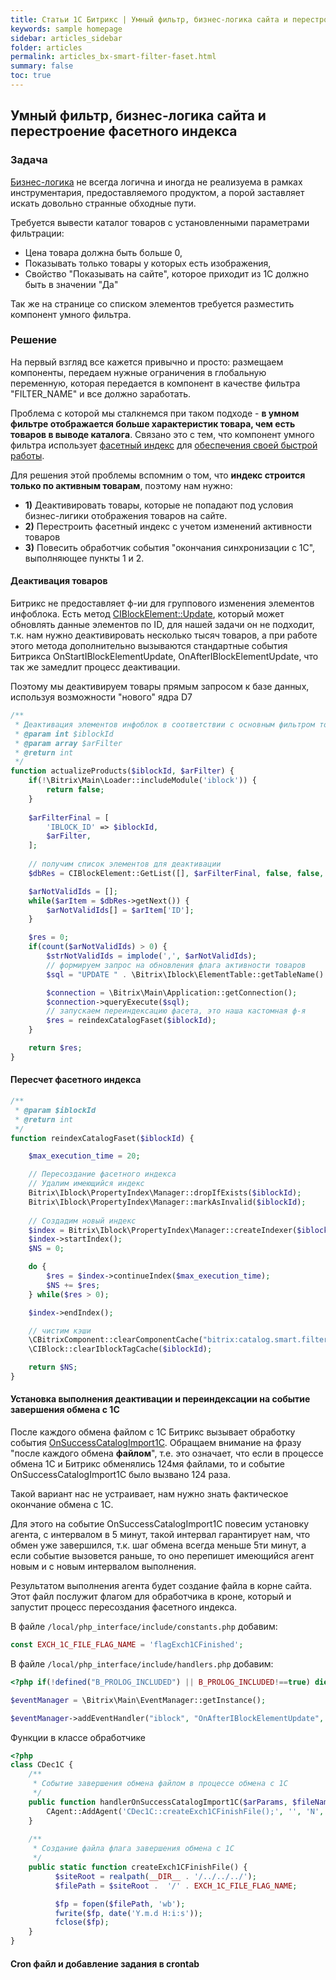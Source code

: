 ```yaml
---
title: Статьи 1С Битрикс | Умный фильтр, бизнес-логика сайта и перестроение фасетного индекса
keywords: sample homepage
sidebar: articles_sidebar
folder: articles
permalink: articles_bx-smart-filter-faset.html
summary: false
toc: true
---
```


## Умный фильтр, бизнес-логика сайта и перестроение фасетного индекса

### Задача

[Бизнес-логика](https://ru.wikipedia.org/wiki/%D0%91%D0%B8%D0%B7%D0%BD%D0%B5%D1%81-%D0%BB%D0%BE%D0%B3%D0%B8%D0%BA%D0%B0) не всегда логична 
и иногда не реализуема в рамках инструментария, предоставляемого продуктом, а порой заставляет искать довольно странные обходные пути.

Требуется вывести каталог товаров с установленными параметрами фильтрации:
  * Цена товара должна быть больше 0,
  * Показывать только товары у которых есть изображения,
  * Свойство "Показывать на сайте", которое приходит из 1С должно быть в значении "Да"
  
Так же на странице со списком элементов требуется разместить компонент умного фильтра.

### Решение

На первый взгляд все кажется привычно и просто: размещаем компоненты, передаем нужные ограничения в глобальную переменную, 
которая передается в компонент в качестве фильтра "FILTER_NAME" и все должно заработать.

Проблема с которой мы сталкнемся при таком подходе - **в умном фильтре отображается больше характеристик товара, чем есть товаров 
в выводе каталога**. Связано это с тем, что компонент умного фильтра использует [фасетный индекс](https://dev.1c-bitrix.ru/learning/course/?COURSE_ID=42&LESSON_ID=5364)
для [обеспечения своей быстрой работы](https://dev.1c-bitrix.ru/learning/course/?COURSE_ID=43&LESSON_ID=6923).

Для решения этой проблемы вспомним о том, что **индекс строится только по активным товарам**, поэтому нам нужно:
  * **1)** Деактивировать товары, которые не попадают под условия бизнес-лигики отображения товаров на сайте.
  * **2)** Перестроить фасетный индекс с учетом изменений активности товаров
  * **3)** Повесить обработчик события "окончания синхронизации с 1С", выполняющее пункты 1 и 2.
  
#### Деактивация товаров

Битрикс не предоставляет ф-ии для группового изменения элементов инфоблока. Есть метод [CIBlockElement::Update](https://dev.1c-bitrix.ru/api_help/iblock/classes/ciblockelement/update.php), который может обновлять данные элементов по ID, для нашей задачи он не подходит, т.к. нам нужно деактивировать несколько тысяч товаров, а при работе этого метода дополнительно вызываются стандартные события Битрикса OnStartIBlockElementUpdate, OnAfterIBlockElementUpdate, что так же замедлит процесс деактивации.

Поэтому мы деактивируем товары прямым запросом к базе данных, используя возможности "нового" ядра D7

```php
/**
 * Деактивация элементов инфоблок в соответствии с основным фильтром товаров
 * @param int $iblockId
 * @param array $arFilter
 * @return int
 */
function actualizeProducts($iblockId, $arFilter) {
    if(!\Bitrix\Main\Loader::includeModule('iblock')) {
        return false;
    }
        
    $arFilterFinal = [
        'IBLOCK_ID' => $iblockId,
        $arFilter,
    ];
    
    // получим список элементов для деактивации
    $dbRes = CIBlockElement::GetList([], $arFilterFinal, false, false, ['ID']);

    $arNotValidIds = [];
    while($arItem = $dbRes->getNext()) {
        $arNotValidIds[] = $arItem['ID'];
    }

    $res = 0;
    if(count($arNotValidIds) > 0) {
        $strNotValidIds = implode(',', $arNotValidIds);
        // формируем запрос на обновления флага активности товаров
        $sql = "UPDATE " . \Bitrix\Iblock\ElementTable::getTableName() . " SET ACTIVE = 'N' WHERE ID IN (" . $strNotValidIds . ")";

        $connection = \Bitrix\Main\Application::getConnection();
        $connection->queryExecute($sql);
        // запускаем переиндексацию фасета, это наша кастомная ф-я
        $res = reindexCatalogFaset($iblockId);
    }

    return $res;
}
```

#### Пересчет фасетного индекса

```php
/**
 * @param $iblockId
 * @return int
 */
function reindexCatalogFaset($iblockId) {

    $max_execution_time = 20;

    // Пересоздание фасетного индекса
    // Удалим имеющийся индекс
    Bitrix\Iblock\PropertyIndex\Manager::dropIfExists($iblockId);
    Bitrix\Iblock\PropertyIndex\Manager::markAsInvalid($iblockId);
    
    // Создадим новый индекс
    $index = Bitrix\Iblock\PropertyIndex\Manager::createIndexer($iblockId);
    $index->startIndex();
    $NS = 0;

    do {
        $res = $index->continueIndex($max_execution_time);
        $NS += $res;
    } while($res > 0);

    $index->endIndex();

    // чистим кэши
    \CBitrixComponent::clearComponentCache("bitrix:catalog.smart.filter");
    \CIBlock::clearIblockTagCache($iblockId);

    return $NS;
}
```

#### Установка выполнения деактивации и переиндексации на событие завершения обмена с 1С

После каждого обмена файлом с 1С Битрикс вызывает обработку события [OnSuccessCatalogImport1C](https://dev.1c-bitrix.ru/api_help/catalog/events/onsuccesscatalogimport1c.php). Обращаем внимание на фразу "после каждого обмена **файлом**", т.е. это означает, что если в процессе обмена 1С и Битрикс обменялись 124мя файлами, то и событие OnSuccessCatalogImport1C было вызвано 124 раза.

Такой вариант нас не устраивает, нам нужно знать фактическое окончание обмена с 1С.

Для этого на событие OnSuccessCatalogImport1C повесим установку агента, с интервалом в 5 минут, такой интервал гарантирует нам, что обмен уже завершился, т.к. шаг обмена всегда меньше 5ти минут, а если событие вызовется раньше, то оно перепишет имеющийся агент новым и с новым интервалом выполнения.

Результатом выполнения агента будет создание файла в корне сайта. Этот файл послужит флагом для обработчика в кроне, который 
и запустит процесс пересоздания фасетного индекса.

В файле ```/local/php_interface/include/constants.php``` добавим:

```php
const EXCH_1C_FILE_FLAG_NAME = 'flagExch1CFinished';
```

В файле ```/local/php_interface/include/handlers.php``` добавим:

```php
<?php if(!defined("B_PROLOG_INCLUDED") || B_PROLOG_INCLUDED!==true) die();

$eventManager = \Bitrix\Main\EventManager::getInstance();

$eventManager->addEventHandler("iblock", "OnAfterIBlockElementUpdate", ["CDec1C", "handlerOnAfterIBlockElementUpdate"]);
```

Функции в классе обработчике

```php
<?php
class CDec1C {
    /**
     * Событие завершения обмена файлом в процессе обмена с 1С
     */
    public function handlerOnSuccessCatalogImport1C($arParams, $fileName) {
        CAgent::AddAgent('CDec1C::createExch1CFinishFile();', '', 'N', 300);
    }
    
    /**
     * Создание файла флага завершения обмена с 1С
     */
    public static function createExch1CFinishFile() {
	      $siteRoot = realpath(__DIR__ . '/../../../');
	      $filePath = $siteRoot .  '/' . EXCH_1C_FILE_FLAG_NAME;

	      $fp = fopen($filePath, 'wb');
	      fwrite($fp, date('Y.m.d H:i:s'));
	      fclose($fp);
    }
}
```

#### Cron файл и добавление задания в crontab

